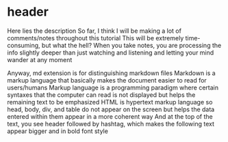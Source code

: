# header

Here lies the description
So far, I think I will be making a lot of comments/notes throughout this tutorial
This will be extremely time-consuming, but what the hell?
When you take notes, you are processing the info slightly deeper than just watching and listening and letting your mind wander at any moment

Anyway, md extension is for distinguishing markdown files
Markdown is a markup language that basically makes the document easier to read for users/humans
Markup language is a programming paradigm where certain syntaxes that the computer can read is not displayed but helps the remaining text to be emphasized
HTML is hypertext markup language so head, body, div, and table do not appear on the screen but helps the data entered within them appear in a more coherent way
And at the top of the text, you see header followed by hashtag, which makes the following text appear bigger and in bold font style
